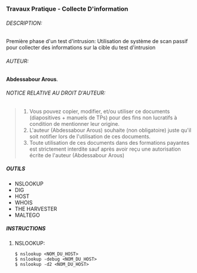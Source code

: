 ### Travaux Pratique - Collecte D'information

###### DESCRIPTION:
Première phase d'un test d'intrusion:
Utilisation de système de scan passif pour collecter des informations sur la cible du test d'intrusion


###### AUTEUR:
**Abdessabour Arous**.


###### NOTICE RELATIVE AU DROIT D'AUTEUR:

>  1. Vous pouvez copier, modifier, et/ou utiliser ce documents (diapositives + manuels de TPs) pour des fins non lucratifs à condition de mentionner leur origine.
>  2. L'auteur (Abdessabour Arous) souhaite (non obligatoire) juste qu'il soit notifier lors de l'utilisation de ces documents.
>  3. Toute utilisation de ces documents dans des formations payantes est strictement interdite sauf après avoir reçu une autorisation écrite de l'auteur (Abdessabour Arous)


##### OUTILS
- NSLOOKUP
- DIG
- HOST
- WHOIS
- THE HARVESTER
- MALTEGO

##### INSTRUCTIONS
1. NSLOOKUP:
    ```
    $ nslookup <NOM_DU_HOST>
    $ nslookup -debug <NOM_DU_HOST>
    $ nslookup -d2 <NOM_DU_HOST>
    ```
